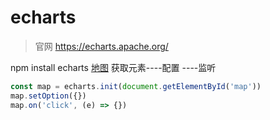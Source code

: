 # echarts

> 官网 <https://echarts.apache.org/>

npm install echarts
[地图]('https://www.isqqw.com/')
获取元素----配置 ----监听

```js
const map = echarts.init(document.getElementById('map'))
map.setOption({})
map.on('click', (e) => {})
```
